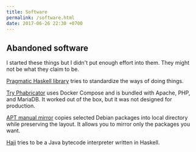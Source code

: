 ```yaml
---
title: Software
permalink: /software.html
date: 2017-06-26 22:30 +0700
---
```


## Abandoned software

I started these things but I didn't put enough effort into them.
They might not be what they claim to be.

[Pragmatic Haskell library](https://github.com/edom/pragmatic)
tries to standardize the ways of doing things.

[Try Phabricator](https://github.com/edom/try-phabricator)
uses Docker Compose and is bundled with Apache, PHP, and MariaDB.
It worked out of the box, but it was not designed for production.

[APT manual mirror](https://github.com/edom/apt-manual-mirror) copies selected Debian packages
into local directory while preserving the layout.
It allows you to mirror only the packages you want.

[Haji](https://github.com/edom/haji) tries to be a Java bytecode interpreter written in Haskell.
